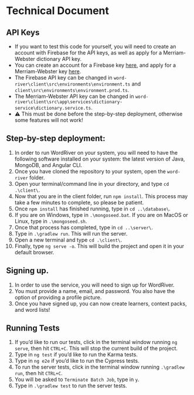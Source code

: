 # Technical Document <!-- omit in toc -->

## API Keys
* If you want to test this code for yourself, you will need to create an account with Firebase for the API keys, as well as apply for a Merriam-Webster dictionary API key. 
* You can create an account for a Firebase key [here](https://firebase.google.com/), and apply for a Merriam-Webster key [here](https://dictionaryapi.com/). 
* The Firebase API key can be changed in `word-river\client\src\environments\environment.ts` and `client\src\environments\environment.prod.ts`.
* The Merriam-Webster API key can be changed in `word-river\client\src\app\services\dictionary-service\dictionary.service.ts`.
* ⚠️ This must be done before the step-by-step deployment, otherwise some features will not work!


## Step-by-step deployment:
1. In order to run WordRiver on your system, you will need to have the following software installed on your system: the latest version of Java, MongoDB, and Angular CLI.
2. Once you have cloned the repository to your system, open the `word-river` folder.
3. Open your terminal/command line in your directory, and type `cd .\client\`.
4. Now that you are in the client folder, run `npm install`. This process may take a few minutes to complete, so please be patient.
5. Once `npm install` has finished running, type in `cd ..\database\`.
6. If you are on Windows, type in `.\mongoseed.bat`. If you are on MacOS or Linux, type in `.\mongoseed.sh`.
7. Once that process has completed, type in `cd ..\server\`.
8. Type in `.\gradlew run`. This will run the server.
9. Open a new terminal and type `cd .\client\`.
10. Finally, type `ng serve -o`. This will build the project and open it in your default browser.

## Signing up.
1. In order to use the service, you will need to sign up for WordRiver.
2. You must provide a name, email, and password. You also have the option of providing a profile picture.
3. Once you have signed up, you can now create learners, context packs, and word lists!

## Running Tests
1. If you’d like to run our tests, click in the terminal window running `ng serve`, then hit `CTRL+C`. This will stop the current build of the project.
2. Type in `ng test` if you’d like to run the Karma tests.
3. Type in `ng e2e` if you’d like to run the Cypress tests.
4. To run the server tests, click in the terminal window running `.\gradlew run`, then hit `CTRL+C`. 
5. You will be asked to `Terminate Batch Job`, type in `y`.
6. Type in `.\gradlew test` to run the server tests.
